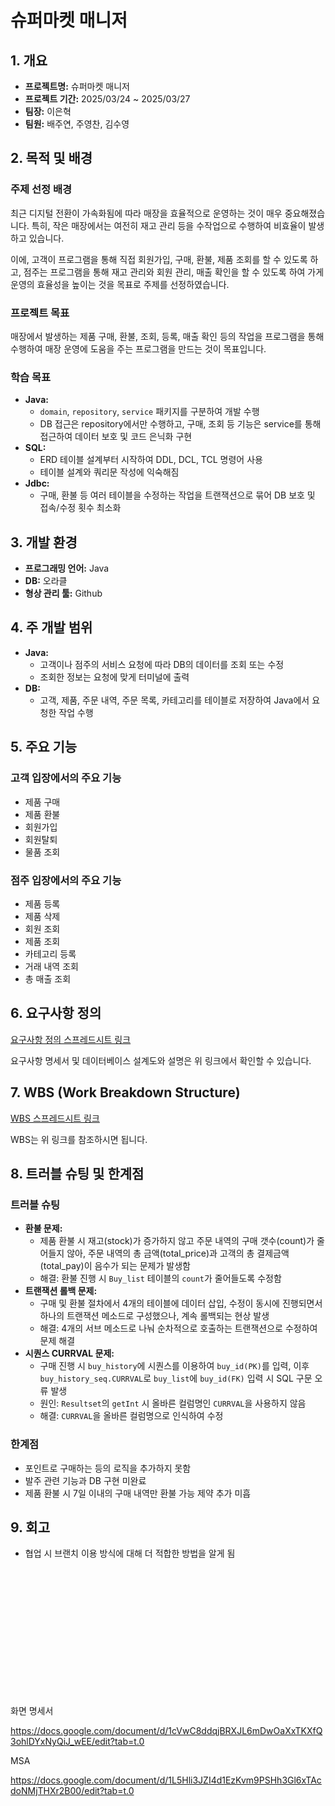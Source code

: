 # 슈퍼마켓 매니저

## 1. 개요

- **프로젝트명:** 슈퍼마켓 매니저
- **프로젝트 기간:** 2025/03/24 ~ 2025/03/27
- **팀장:** 이은혁
- **팀원:** 배주연, 주영찬, 김수영

## 2. 목적 및 배경

### 주제 선정 배경

최근 디지털 전환이 가속화됨에 따라 매장을 효율적으로 운영하는 것이 매우 중요해졌습니다. 특히, 작은 매장에서는 여전히 재고 관리 등을 수작업으로 수행하여 비효율이 발생하고 있습니다.

이에, 고객이 프로그램을 통해 직접 회원가입, 구매, 환불, 제품 조회를 할 수 있도록 하고, 점주는 프로그램을 통해 재고 관리와 회원 관리, 매출 확인을 할 수 있도록 하여 가게 운영의 효율성을 높이는 것을 목표로 주제를 선정하였습니다.

### 프로젝트 목표

매장에서 발생하는 제품 구매, 환불, 조회, 등록, 매출 확인 등의 작업을 프로그램을 통해 수행하여 매장 운영에 도움을 주는 프로그램을 만드는 것이 목표입니다.

### 학습 목표

- **Java:**
    - `domain`, `repository`, `service` 패키지를 구분하여 개발 수행
    - DB 접근은 repository에서만 수행하고, 구매, 조회 등 기능은 service를 통해 접근하여 데이터 보호 및 코드 은닉화 구현
- **SQL:**
    - ERD 테이블 설계부터 시작하여 DDL, DCL, TCL 명령어 사용
    - 테이블 설계와 쿼리문 작성에 익숙해짐
- **Jdbc:**
    - 구매, 환불 등 여러 테이블을 수정하는 작업을 트랜잭션으로 묶어 DB 보호 및 접속/수정 횟수 최소화

## 3. 개발 환경

- **프로그래밍 언어:** Java
- **DB:** 오라클
- **형상 관리 툴:** Github

## 4. 주 개발 범위

- **Java:**
    - 고객이나 점주의 서비스 요청에 따라 DB의 데이터를 조회 또는 수정
    - 조회한 정보는 요청에 맞게 터미널에 출력
- **DB:**
    - 고객, 제품, 주문 내역, 주문 목록, 카테고리를 테이블로 저장하여 Java에서 요청한 작업 수행

## 5. 주요 기능

### 고객 입장에서의 주요 기능

- 제품 구매
- 제품 환불
- 회원가입
- 회원탈퇴
- 물품 조회

### 점주 입장에서의 주요 기능

- 제품 등록
- 제품 삭제
- 회원 조회
- 제품 조회
- 카테고리 등록
- 거래 내역 조회
- 총 매출 조회

## 6. 요구사항 정의

[요구사항 정의 스프레드시트 링크](https://docs.google.com/spreadsheets/d/1uygJGV_SW0c8-6Sy_mWWPZzLg4lsyQ_AEPvNigL00vM/edit?gid=0#gid=0)

요구사항 명세서 및 데이터베이스 설계도와 설명은 위 링크에서 확인할 수 있습니다.

## 7. WBS (Work Breakdown Structure)

[WBS 스프레드시트 링크](https://docs.google.com/spreadsheets/d/1fmmWwUjyyIgcdNfXwb8PxTCprQLmnWHVWJf0GGN8lCo/edit?gid=0#gid=0)

WBS는 위 링크를 참조하시면 됩니다.

## 8. 트러블 슈팅 및 한계점

### 트러블 슈팅

- **환불 문제:**
    - 제품 환불 시 재고(stock)가 증가하지 않고 주문 내역의 구매 갯수(count)가 줄어들지 않아, 주문 내역의 총 금액(total_price)과 고객의 총 결제금액(total_pay)이 음수가 되는 문제가 발생함
    - 해결: 환불 진행 시 `Buy_list` 테이블의 `count`가 줄어들도록 수정함
- **트랜잭션 롤백 문제:**
    - 구매 및 환불 절차에서 4개의 테이블에 데이터 삽입, 수정이 동시에 진행되면서 하나의 트랜잭션 메소드로 구성했으나, 계속 롤백되는 현상 발생
    - 해결: 4개의 서브 메소드로 나눠 순차적으로 호출하는 트랜잭션으로 수정하여 문제 해결
- **시퀀스 CURRVAL 문제:**
    - 구매 진행 시 `buy_history`에 시퀀스를 이용하여 `buy_id(PK)`를 입력, 이후 `buy_history_seq.CURRVAL`로 `buy_list`에 `buy_id(FK)` 입력 시 SQL 구문 오류 발생
    - 원인: `Resultset`의 `getInt` 시 올바른 컬럼명인 `CURRVAL`을 사용하지 않음
    - 해결: `CURRVAL`을 올바른 컬럼명으로 인식하여 수정

### 한계점

- 포인트로 구매하는 등의 로직을 추가하지 못함
- 발주 관련 기능과 DB 구현 미완료
- 제품 환불 시 7일 이내의 구매 내역만 환불 가능 제약 추가 미흡

## 9. 회고

- 협업 시 브랜치 이용 방식에 대해 더 적합한 방법을 알게 됨

<br><br><br><br>
<br><br><br><br>
<br><br><br><br>

화면 명세서 

https://docs.google.com/document/d/1cVwC8ddqjBRXJL6mDwOaXxTKXfQ3ohlDYxNyQiJ_wEE/edit?tab=t.0

MSA

https://docs.google.com/document/d/1L5Hli3JZI4d1EzKvm9PSHh3Gl6xTAcdoNMjTHXr2B00/edit?tab=t.0
